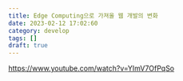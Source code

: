 ```yaml
---
title: Edge Computing으로 가져올 웹 개발의 변화
date: 2023-02-12 17:02:60
category: develop
tags: []
draft: true
---
```


https://www.youtube.com/watch?v=YImV7OfPqSo
